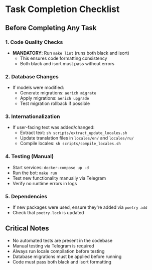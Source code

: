 # Task Completion Checklist

## Before Completing Any Task

### 1. Code Quality Checks
- **MANDATORY**: Run `make lint` (runs both black and isort)
  - This ensures code formatting consistency
  - Both black and isort must pass without errors

### 2. Database Changes
- If models were modified:
  - Generate migrations: `aerich migrate`
  - Apply migrations: `aerich upgrade`
  - Test migration rollback if possible

### 3. Internationalization
- If user-facing text was added/changed:
  - Extract text: `sh scripts/extract_update_locales.sh`
  - Update translation files in `locales/en/` and `locales/ru/`
  - Compile locales: `sh scripts/compile_locales.sh`

### 4. Testing (Manual)
- Start services: `docker-compose up -d`
- Run the bot: `make run`
- Test new functionality manually via Telegram
- Verify no runtime errors in logs

### 5. Dependencies
- If new packages were used, ensure they're added via `poetry add`
- Check that `poetry.lock` is updated

## Critical Notes
- No automated tests are present in the codebase
- Manual testing via Telegram is required
- Always run locale compilation before testing
- Database migrations must be applied before running
- Code must pass both black and isort formatting